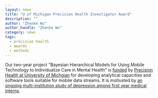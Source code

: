 ```yaml
---
layout: news
title: "U of Michigan Precision Health Investigator Award"
description: ""
author: "Zhenke Wu"
author_handle: "Zhenke Wu"
category: news
tags: 
  - precision health
  - awards
  - methods
---
```


Our two-year project "Bayesian Hierarchical Models for Using Mobile Technology to Individualize Care in Mental Health" is [funded](https://precisionhealth.umich.edu/news-features/features/u-m-precision-health-recognizes-cutting-edge-research-with-its-investigators-awards/) by [Precision Health at University of Michgian](https://precisionhealth.umich.edu/) for developing analytical capacities and software tools suitable for mobile data streams. It is motivated by [an ongoing multi-institution study of depression among first year medical interns](https://www.srijan-sen-lab.com/intern-health-study).
